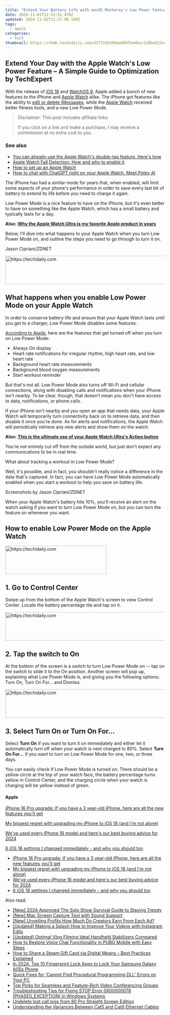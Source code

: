 ```yaml
---
title: "Extend Your Battery Life with macOS Monterey's Low Power Feature: A Step-by-Step Guide by Tech Experts at ZDNet"
date: 2024-11-01T11:33:52.470Z
updated: 2024-11-02T12:27:00.149Z
tags:
  - apple
categories:
  - tech
thumbnail: https://thmb.techidaily.com/d37722b399ead697bedbcc110ba522ecee9e4647945e2b3d01fc0e88a66cb913.jpg
---
```


## Extend Your Day with the Apple Watch's Low Power Feature – A Simple Guide to Optimization by TechExpert

With the release of [iOS 16](https://www.zdnet.com/article/ios-16-out-how-to-install-apples-latest-software-update-for-your-iphone/) and [WatchOS 9](https://www.zdnet.com/article/heres-when-you-can-install-ios-16-and-watchos-9/), Apple added a bunch of new features to the iPhone and [Apple Watch](https://apple.sjv.io/c/159047/435031/7613?&sharedId=zdnet&u=https%3A%2F%2Fwww.apple.com%2Fshop%2Fbuy-watch&subId1=zd-%5F%5FCOM%5FCLICK%5FID%5F%5F-dtp) alike. The iPhone got features like the ability to [edit or delete iMessages](https://www.zdnet.com/article/ios-16-heres-how-easy-it-is-to-edit-or-delete-messages-in-the-messages-app/), while the [Apple Watch](https://www.zdnet.com/article/apple-watch-series-8-vs-apple-watch-series-7/) received better fitness tools, and a new Low Power Mode. 

>  Disclaimer: This post includes affiliate links
>
>  If you click on a link and make a purchase, I may receive a commission at no extra cost to you.
>

### See also

* [You can already use the Apple Watch's double-tap feature. Here's how](https://www.zdnet.com/article/you-can-already-use-the-apple-watchs-double-tap-feature-heres-how/)
* [Apple Watch Fall Detection: How and why to enable it](https://www.zdnet.com/article/apple-watch-fall-detection-how-and-why-to-enable-it/)
* [How to set up an Apple Watch](https://www.zdnet.com/article/how-to-set-up-an-apple-watch/)
* [How to chat with ChatGPT right on your Apple Watch. Meet Petey AI](https://www.zdnet.com/article/how-to-chat-with-chatgpt-right-on-your-apple-watch-meet-petey-ai/)

The iPhone has had a similar mode for years that, when enabled, will limit some aspects of your phone's performance in order to save every last bit of battery to extend its life before you need to charge it again. 

Low Power Mode is a nice feature to have on the iPhone, but it's even better to have on something like the Apple Watch, which has a small battery and typically lasts for a day. 

**Also:** [**Why the Apple Watch Ultra is my favorite Apple product in years**](https://www.zdnet.com/article/why-the-apple-watch-ultra-is-my-favorite-apple-product-in-years/)

Below, I'll dive into what happens to your Apple Watch when you turn Low Power Mode on, and outline the steps you need to go through to turn it on. 

Jason Cipriani/ZDNET

<!-- affiliate ads begin -->
<a href="https://imp.i357552.net/c/5597632/947750/11832" target="_top" id="947750">
  <img src="//a.impactradius-go.com/display-ad/11832-947750" border="0" alt="https://techidaily.com" width="728" height="90"/>
</a>
<img height="0" width="0" src="https://imp.i357552.net/i/5597632/947750/11832" style="position:absolute;visibility:hidden;" border="0" />
<!-- affiliate ads end -->

##  What happens when you enable Low Power Mode on your Apple Watch

In order to conserve battery life and ensure that your Apple Watch lasts until you get to a charger, Low Power Mode disables some features. 

[According to Apple](https://support.apple.com/en-us/HT213336), here are the features that get turned off when you turn on Low Power Mode: 

* Always On display
* Heart rate notifications for irregular rhythm, high heart rate, and low heart rate
* Background heart rate measurements
* Background blood oxygen measurements
* Start workout reminder

But that's not all. Low Power Mode also turns off Wi-Fi and cellular connections, along with disabling calls and notifications when your iPhone isn't nearby. To be clear, though, that doesn't mean you don't have access to data, notifications, or phone calls. 

If your iPhone isn't nearby and you open an app that needs data, your Apple Watch will temporarily turn connectivity back on to retrieve data, and then disable it once you're done. As for alerts and notifications, the Apple Watch will periodically retrieve any new alerts and show them on the watch. 

**Also:** [**This is the ultimate use of your Apple Watch Ultra's Action button**](https://www.zdnet.com/article/this-is-the-ultimate-use-of-your-apple-watch-ultras-action-button/)

You're not entirely cut off from the outside world, but just don't expect any communications to be in real time. 

What about tracking a workout in Low Power Mode? 

Well, it's possible, and in fact, you shouldn't really notice a difference in the data that's captured. In fact, you can have Low Power Mode automatically enabled when you start a workout to help you save on battery life. 

Screenshots by Jason Cipriani/ZDNET

When your Apple Watch's battery hits 10%, you'll receive an alert on the watch asking if you want to turn Low Power Mode on, but you can turn the feature on whenever you want. 

##  How to enable Low Power Mode on the Apple Watch

<!-- affiliate ads begin -->
<a href="https://wigfever.sjv.io/c/5597632/2014857/22899" target="_top" id="2014857">
  <img src="//a.impactradius-go.com/display-ad/22899-2014857" border="0" alt="https://techidaily.com" width="320" height="90"/>
</a>
<img height="0" width="0" src="https://wigfever.sjv.io/i/5597632/2014857/22899" style="position:absolute;visibility:hidden;" border="0" />
<!-- affiliate ads end -->

## 1\. Go to Control Center

Swipe up from the bottom of the Apple Watch's screen to view Control Center. Locate the battery percentage tile and tap on it. 

<!-- affiliate ads begin -->
<a href="https://unicoeye.pxf.io/c/5597632/2134489/18498" target="_top" id="2134489">
  <img src="//a.impactradius-go.com/display-ad/18498-2134489" border="0" alt="https://techidaily.com" width="728" height="90"/>
</a>
<img height="0" width="0" src="https://unicoeye.pxf.io/i/5597632/2134489/18498" style="position:absolute;visibility:hidden;" border="0" />
<!-- affiliate ads end -->

## 2\. Tap the switch to On

At the bottom of the screen is a switch to turn Low Power Mode on -- tap on the switch to slide it to the On position. Another screen will pop up, explaining what Low Power Mode is, and giving you the following options: Turn On, Turn On For… and Dismiss.

<!-- affiliate ads begin -->
<a href="https://ephamedtechinc.pxf.io/c/5597632/2136617/26400" target="_top" id="2136617">
  <img src="//a.impactradius-go.com/display-ad/26400-2136617" border="0" alt="https://techidaily.com" width="728" height="90"/>
</a>
<img height="0" width="0" src="https://ephamedtechinc.pxf.io/i/5597632/2136617/26400" style="position:absolute;visibility:hidden;" border="0" />
<!-- affiliate ads end -->

## 3\. Select Turn On or Turn On For...

Select **Turn On** if you want to turn it on immediately and either let it automatically turn off when your watch is next charged to 80%. Select **Turn On For…** if you want to turn on Low Power Mode for one, two, or three days.

You can easily check if Low Power Mode is turned on: There should be a yellow circle at the top of your watch face, the battery percentage turns yellow in Control Center, and the charging circle when your watch is charging will be yellow instead of green. 

#### Apple

[iPhone 16 Pro upgrade: If you have a 3 year-old iPhone, here are all the new features you'll get](https://www.zdnet.com/article/iphone-16-pro-and-pro-max-hands-on/ "iPhone 16 Pro upgrade: If you have a 3 year-old iPhone, here are all the new features you'll get")

[My biggest regret with upgrading my iPhone to iOS 18 (and I'm not alone)](https://www.zdnet.com/article/my-biggest-regret-with-upgrading-my-iphone-to-ios-18-and-im-not-alone/ "My biggest regret with upgrading my iPhone to iOS 18 (and I'm not alone)")

[We've used every iPhone 16 model and here's our best buying advice for 2024](https://www.zdnet.com/article/iphone-16-pro-max-buying-advice-2024/ "We've used every iPhone 16 model and here's our best buying advice for 2024")

[6 iOS 18 settings I changed immediately - and why you should too](https://www.zdnet.com/article/6-ios-18-settings-i-changed-immediately-and-why-you-should-too/ "6 iOS 18 settings I changed immediately - and why you should too")

* [iPhone 16 Pro upgrade: If you have a 3 year-old iPhone, here are all the new features you'll get](https://www.zdnet.com/article/iphone-16-pro-and-pro-max-hands-on/ "iPhone 16 Pro upgrade: If you have a 3 year-old iPhone, here are all the new features you'll get")
* [My biggest regret with upgrading my iPhone to iOS 18 (and I'm not alone)](https://www.zdnet.com/article/my-biggest-regret-with-upgrading-my-iphone-to-ios-18-and-im-not-alone/ "My biggest regret with upgrading my iPhone to iOS 18 (and I'm not alone)")
* [We've used every iPhone 16 model and here's our best buying advice for 2024](https://www.zdnet.com/article/iphone-16-pro-max-buying-advice-2024/ "We've used every iPhone 16 model and here's our best buying advice for 2024")
* [6 iOS 18 settings I changed immediately - and why you should too](https://www.zdnet.com/article/6-ios-18-settings-i-changed-immediately-and-why-you-should-too/ "6 iOS 18 settings I changed immediately - and why you should too")

<ins class="adsbygoogle"
     style="display:block"
     data-ad-format="autorelaxed"
     data-ad-client="ca-pub-7571918770474297"
     data-ad-slot="1223367746"></ins>

<ins class="adsbygoogle"
     style="display:block"
     data-ad-client="ca-pub-7571918770474297"
     data-ad-slot="8358498916"
     data-ad-format="auto"
     data-full-width-responsive="true"></ins>

<span class="atpl-alsoreadstyle">Also read:</span>
<div><ul>
<li><a href="https://fox-http.techidaily.com/new-2024-approved-the-solo-show-survival-guide-to-staying-trendy/"><u>[New] 2024 Approved The Solo Show Survival Guide to Staying Trendy</u></a></li>
<li><a href="https://screen-activity-recording.techidaily.com/new-mac-screen-capture-tool-with-sound-support/"><u>[New] Mac Screen Capture Tool with Sound Support</u></a></li>
<li><a href="https://youtube-tips.techidaily.com/nveiling-profits-how-much-do-creators-earn-from-each-ad/"><u>[New] Unveiling Profits How Much Do Creators Earn From Each Ad?</u></a></li>
<li><a href="https://instagram-clips.techidaily.com/updated-making-a-splash-how-to-improve-your-videos-with-instagram-edits/"><u>[Updated] Making a Splash How to Improve Your Videos with Instagram Edits</u></a></li>
<li><a href="https://extra-approaches.techidaily.com/updated-optimal-vlog-filming-ideal-handheld-stabilizers-compared/"><u>[Updated] Optimal Vlog Filming Ideal Handheld Stabilizers Compared</u></a></li>
<li><a href="https://sound-issues.techidaily.com/how-to-restore-voice-chat-functionality-in-pubg-mobile-with-easy-steps/"><u>How to Restore Voice Chat Functionality in PUBG Mobile with Easy Steps</u></a></li>
<li><a href="https://techtrends.techidaily.com/how-to-share-a-steam-gift-card-via-digital-means-best-practices-explained/"><u>How to Share a Steam Gift Card via Digital Means – Best Practices Explained</u></a></li>
<li><a href="https://android-unlock.techidaily.com/in-2024-top-10-fingerprint-lock-apps-to-lock-your-samsung-galaxy-a05s-phone-by-drfone-android/"><u>In 2024, Top 10 Fingerprint Lock Apps to Lock Your Samsung Galaxy A05s Phone</u></a></li>
<li><a href="https://techtrends.techidaily.com/quick-fixes-for-cannot-find-procedural-programming-dll-errors-on-your-pc/"><u>Quick Fixes for 'Cannot Find Procedural Programming DLL' Errors on Your PC</u></a></li>
<li><a href="https://techtrends.techidaily.com/top-picks-for-seamless-and-feature-rich-video-conferencing-groups/"><u>Top Picks for Seamless and Feature-Rich Video Conferencing Groups</u></a></li>
<li><a href="https://techtrends.techidaily.com/troubleshooting-tips-for-fixing-stop-error-0x00000078-phase0exception-in-windows-systems/"><u>Troubleshooting Tips for Fixing STOP Error 0X00000078 (PHASE0_EXCEPTION) in Windows Systems</u></a></li>
<li><a href="https://techidaily.com/undelete-lost-call-logs-from-80-pro-straight-screen-edition-by-fonelab-android-recover-call-logs/"><u>Undelete lost call logs from 80 Pro Straight Screen Edition</u></a></li>
<li><a href="https://techtrends.techidaily.com/understanding-the-variances-between-cat5-and-cat6-ethernet-cables/"><u>Understanding the Variances Between Cat5 and Cat6 Ethernet Cables</u></a></li>
</ul></div>

